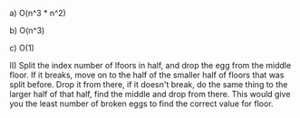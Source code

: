 a) O(n^3 * n^2)

b) O(n^3)

c) O(1)

II) Split the index number of lfoors in half, and drop the egg from the middle floor. If it breaks, move on to the half of the smaller half of floors that was split before. Drop it from there, if it doesn't break, do the same thing to the larger half of that half, find the middle and drop from there. This would give you the least number of broken eggs to find the correct value for floor.


